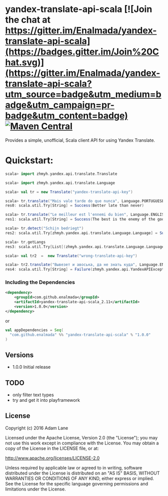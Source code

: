 # yandex-translate-api-scala [![Join the chat at https://gitter.im/Enalmada/yandex-translate-api-scala](https://badges.gitter.im/Join%20Chat.svg)](https://gitter.im/Enalmada/yandex-translate-api-scala?utm_source=badge&utm_medium=badge&utm_campaign=pr-badge&utm_content=badge) [![Maven Central](https://maven-badges.herokuapp.com/maven-central/com.github.enalmada/yandex-translate-api-scala/badge.svg)](https://maven-badges.herokuapp.com/maven-central/com.github.enalmada/yandex-translate-api-scala)

Provides a simple, unofficial, Scala client API for using Yandex Translate.

Quickstart:
===========

```scala
scala> import zhmyh.yandex.api.translate.Translate

scala> import zhmyh.yandex.api.translate.Language

scala> val tr = new Translate("yandex-translate-api-key")

scala> tr.translate("Mais vale tarde do que nunca", Language.PORTUGUESE, Language.ENGLISH)
res0: scala.util.Try[String] = Success(Better late than never)

scala> tr.translate("Le meilleur est l'ennemi du bien", Language.ENGLISH)
res1: scala.util.Try[String] = Success(The best is the enemy of the good)

scala> tr.detect("Schijn bedriegt")
res2: scala.util.Try[zhmyh.yandex.api.translate.Language.Language] = Success(nl)

scala> tr.getLangs
res3: scala.util.Try[List[(zhmyh.yandex.api.translate.Language.Language, zhmyh.yandex.api.translate.Language.Language)]] = Success(List((az,ru), (be,bg), (be,cs), (be,de), (be,en), (be,es), (be,fr), (be,it), (be,pl), (be,ro), (be,ru), (be,sr), (be,tr), (bg,be), (bg,ru), (bg,uk), (ca,en), (ca,ru), (cs,be), (cs,en), (cs,ru), (cs,uk), (da,en), (da,ru), (de,be), (de,en), (de,es), (de,fr), (de,it), (de,ru), (de,tr), (de,uk), (el,en), (el,ru), (en,be), (en,ca), (en,cs), (en,da), (en,de), (en,el), (en,es), (en,et), (en,fi), (en,fr), (en,hu), (en,it), (en,lt), (en,lv), (en,mk), (en,nl), (en,no), (en,pt), (en,ru), (en,sk), (en,sl), (en,sq), (en,sv), (en,tr), (en,uk), (es,be), (es,de), (es,en), (es,ru), (es,uk), (et,en), (et,ru), (fi,en), (fi,ru), (fr,be), (fr,de), (fr,en), (fr,ru), (fr,uk), (hr,...

scala> val tr2  =  new Translate("wrong-translate-api-key")

scala> tr2.translate("Вывезет и авоська, да не знать куда", Language.ENGLISH)
res4: scala.util.Try[String] = Failure(zhmyh.yandex.api.YandexAPIException: 401: API key is invalid)
```

### Including the Dependencies

```xml
<dependency>
    <groupId>com.github.enalmada</groupId>
    <artifactId>yandex-translate-api-scala_2.11</artifactId>
    <version>1.0.0</version>
</dependency>
```
or

```scala
val appDependencies = Seq(
  "com.github.enalmada" %% "yandex-translate-api-scala" % "1.0.0"
)
```

## Versions
* 1.0.0 Initial release


## TODO
* only filter text types
* try and get it into playframework


## License

Copyright (c) 2016 Adam Lane

Licensed under the Apache License, Version 2.0 (the "License"); you may not use this work except in compliance with the License. You may obtain a copy of the License in the LICENSE file, or at:

http://www.apache.org/licenses/LICENSE-2.0

Unless required by applicable law or agreed to in writing, software distributed under the License is distributed on an "AS IS" BASIS, WITHOUT WARRANTIES OR CONDITIONS OF ANY KIND, either express or implied. See the License for the specific language governing permissions and limitations under the License.

